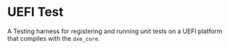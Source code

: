 # UEFI Test

A Testing harness for registering and running unit tests on a UEFI platform that compiles with the `dxe_core`.

